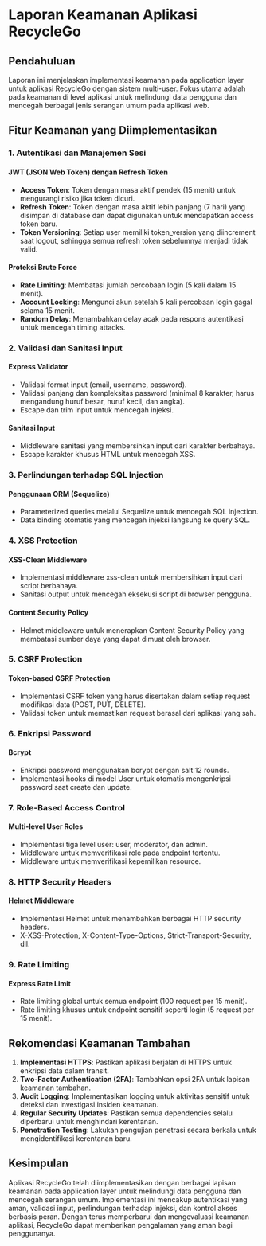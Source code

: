 # Laporan Keamanan Aplikasi RecycleGo

## Pendahuluan

Laporan ini menjelaskan implementasi keamanan pada application layer untuk aplikasi RecycleGo dengan sistem multi-user. Fokus utama adalah pada keamanan di level aplikasi untuk melindungi data pengguna dan mencegah berbagai jenis serangan umum pada aplikasi web.

## Fitur Keamanan yang Diimplementasikan

### 1. Autentikasi dan Manajemen Sesi

#### JWT (JSON Web Token) dengan Refresh Token
- **Access Token**: Token dengan masa aktif pendek (15 menit) untuk mengurangi risiko jika token dicuri.
- **Refresh Token**: Token dengan masa aktif lebih panjang (7 hari) yang disimpan di database dan dapat digunakan untuk mendapatkan access token baru.
- **Token Versioning**: Setiap user memiliki token_version yang diincrement saat logout, sehingga semua refresh token sebelumnya menjadi tidak valid.

#### Proteksi Brute Force
- **Rate Limiting**: Membatasi jumlah percobaan login (5 kali dalam 15 menit).
- **Account Locking**: Mengunci akun setelah 5 kali percobaan login gagal selama 15 menit.
- **Random Delay**: Menambahkan delay acak pada respons autentikasi untuk mencegah timing attacks.

### 2. Validasi dan Sanitasi Input

#### Express Validator
- Validasi format input (email, username, password).
- Validasi panjang dan kompleksitas password (minimal 8 karakter, harus mengandung huruf besar, huruf kecil, dan angka).
- Escape dan trim input untuk mencegah injeksi.

#### Sanitasi Input
- Middleware sanitasi yang membersihkan input dari karakter berbahaya.
- Escape karakter khusus HTML untuk mencegah XSS.

### 3. Perlindungan terhadap SQL Injection

#### Penggunaan ORM (Sequelize)
- Parameterized queries melalui Sequelize untuk mencegah SQL injection.
- Data binding otomatis yang mencegah injeksi langsung ke query SQL.

### 4. XSS Protection

#### XSS-Clean Middleware
- Implementasi middleware xss-clean untuk membersihkan input dari script berbahaya.
- Sanitasi output untuk mencegah eksekusi script di browser pengguna.

#### Content Security Policy
- Helmet middleware untuk menerapkan Content Security Policy yang membatasi sumber daya yang dapat dimuat oleh browser.

### 5. CSRF Protection

#### Token-based CSRF Protection
- Implementasi CSRF token yang harus disertakan dalam setiap request modifikasi data (POST, PUT, DELETE).
- Validasi token untuk memastikan request berasal dari aplikasi yang sah.

### 6. Enkripsi Password

#### Bcrypt
- Enkripsi password menggunakan bcrypt dengan salt 12 rounds.
- Implementasi hooks di model User untuk otomatis mengenkripsi password saat create dan update.

### 7. Role-Based Access Control

#### Multi-level User Roles
- Implementasi tiga level user: user, moderator, dan admin.
- Middleware untuk memverifikasi role pada endpoint tertentu.
- Middleware untuk memverifikasi kepemilikan resource.

### 8. HTTP Security Headers

#### Helmet Middleware
- Implementasi Helmet untuk menambahkan berbagai HTTP security headers.
- X-XSS-Protection, X-Content-Type-Options, Strict-Transport-Security, dll.

### 9. Rate Limiting

#### Express Rate Limit
- Rate limiting global untuk semua endpoint (100 request per 15 menit).
- Rate limiting khusus untuk endpoint sensitif seperti login (5 request per 15 menit).

## Rekomendasi Keamanan Tambahan

1. **Implementasi HTTPS**: Pastikan aplikasi berjalan di HTTPS untuk enkripsi data dalam transit.
2. **Two-Factor Authentication (2FA)**: Tambahkan opsi 2FA untuk lapisan keamanan tambahan.
3. **Audit Logging**: Implementasikan logging untuk aktivitas sensitif untuk deteksi dan investigasi insiden keamanan.
4. **Regular Security Updates**: Pastikan semua dependencies selalu diperbarui untuk menghindari kerentanan.
5. **Penetration Testing**: Lakukan pengujian penetrasi secara berkala untuk mengidentifikasi kerentanan baru.

## Kesimpulan

Aplikasi RecycleGo telah diimplementasikan dengan berbagai lapisan keamanan pada application layer untuk melindungi data pengguna dan mencegah serangan umum. Implementasi ini mencakup autentikasi yang aman, validasi input, perlindungan terhadap injeksi, dan kontrol akses berbasis peran. Dengan terus memperbarui dan mengevaluasi keamanan aplikasi, RecycleGo dapat memberikan pengalaman yang aman bagi penggunanya.